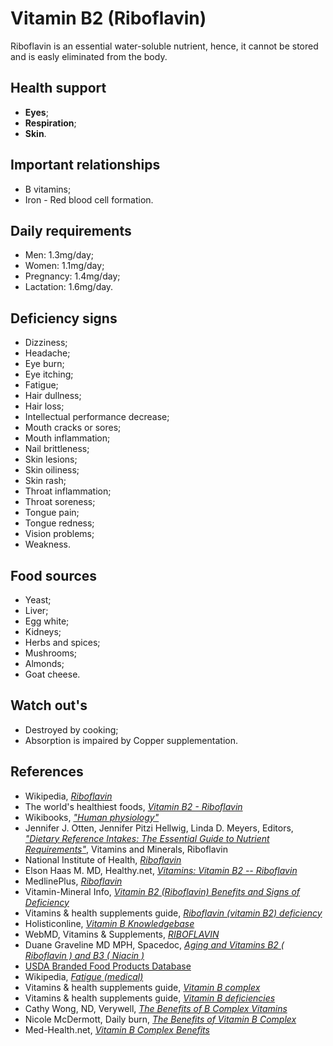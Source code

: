 # Vitamin B2 (Riboflavin)
Riboflavin is an essential water-soluble nutrient, hence, it cannot be stored and is easly eliminated from the body.

## Health support
- __Eyes__;
- __Respiration__;
- __Skin__.

## Important relationships
- B vitamins;
- Iron - Red blood cell formation.

## Daily requirements
- Men: 1.3mg/day;
- Women: 1.1mg/day;
- Pregnancy: 1.4mg/day;
- Lactation: 1.6mg/day.

## Deficiency signs
- Dizziness;
- Headache;
- Eye burn;
- Eye itching;
- Fatigue;
- Hair dullness;
- Hair loss;
- Intellectual performance decrease;
- Mouth cracks or sores;
- Mouth inflammation;
- Nail brittleness;
- Skin lesions;
- Skin oiliness;
- Skin rash;
- Throat inflammation;
- Throat soreness;
- Tongue pain;
- Tongue redness;
- Vision problems;
- Weakness.

## Food sources
- Yeast;
- Liver;
- Egg white;
- Kidneys;
- Herbs and spices;
- Mushrooms;
- Almonds;
- Goat cheese.

## Watch out's
- Destroyed by cooking;
- Absorption is impaired by Copper supplementation.

## References
- Wikipedia, [_Riboflavin_](https://en.wikipedia.org/wiki/Riboflavin)
- The world's healthiest foods, [_Vitamin B2 - Riboflavin_](http://www.whfoods.com/genpage.php?tname=nutrient&dbid=93)
- Wikibooks, [_"Human physiology"_](https://en.Wikibooks.org/wiki/Human_Physiology/Nutrition#Vitamins)
- Jennifer J. Otten, Jennifer Pitzi Hellwig, Linda D. Meyers, Editors, [_"Dietary Reference Intakes: The Essential Guide to Nutrient Requirements"_](https://www.amazon.com/Dietary-Reference-Intakes-Essential-Requirements/dp/0309157420), Vitamins and Minerals, Riboflavin
- National Institute of Health, [_Riboflavin_](https://ods.od.nih.gov/factsheets/Riboflavin-HealthProfessional/#en1)
- Elson Haas M. MD, Healthy.net, [_Vitamins: Vitamin B2 -- Riboflavin_](http://www.healthy.net/Health/Article/Vitamin_B2_Riboflavin/1927)
- MedlinePlus, [_Riboflavin_](https://medlineplus.gov/druginfo/natural/957.html)
- Vitamin-Mineral Info, [_Vitamin B2 (Riboflavin) Benefits and Signs of Deficiency_](http://www.vitamin-mineral-info.com/vitamin-b2-riboflavin-benefits-signs-of-deficiency.php)
- Vitamins & health supplements guide, [_Riboflavin (vitamin B2) deficiency_](http://www.vitamins-supplements.org/riboflavin-deficiency.php)
- Holisticonline, [_Vitamin B Knowledgebase_](http://1stholistic.com/Nutrition/vkb/KB_Vit_B2.htm)
- WebMD, Vitamins & Supplements, [_RIBOFLAVIN_](http://www.webmd.com/vitamins-supplements/ingredientmono-957-Vitamin+B2+RIBOFLAVIN.aspx?activeIngredientId=957&activeIngredientName=Vitamin+B2+(RIBOFLAVIN)&source=2)
- Duane Graveline MD MPH, Spacedoc, [_Aging and Vitamins B2 ( Riboflavin ) and B3 ( Niacin )_](https://www.spacedoc.com/articles/vitamins-b2-b3-and-aging)
- [USDA Branded Food Products Database](https://ndb.nal.usda.gov/ndb/nutrients/report/nutrientsfrm?max=1000&offset=0&totCount=0&nutrient1=405&nutrient2=&nutrient3=&subset=0&sort=c&measureby=g)
- Wikipedia, [_Fatigue (medical)_](https://en.wikipedia.org/wiki/Fatigue_(medical)#Mental_fatigue)
- Vitamins & health supplements guide, [_Vitamin B complex_](http://www.vitamins-supplements.org/vitamin-B.php)
- Vitamins & health supplements guide, [_Vitamin B deficiencies_](http://www.vitamins-supplements.org/vitamin-B-deficiency.php)
- Cathy Wong, ND, Verywell, [_The Benefits of B Complex Vitamins_](https://www.verywell.com/b-complex-vitamins-89411)
- Nicole McDermott, Daily burn, [_The Benefits of Vitamin B Complex_](http://dailyburn.com/life/health/benefits-vitamin-b-complex/)
- Med-Health.net, [_Vitamin B Complex Benefits_](http://www.med-health.net/B-Complex-Benefits.html)
